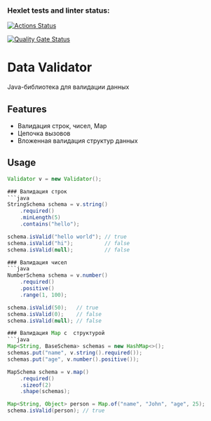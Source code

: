 ### Hexlet tests and linter status:
[![Actions Status](https://github.com/Textile86/java-project-78/actions/workflows/hexlet-check.yml/badge.svg)](https://github.com/Textile86/java-project-78/actions)

[![Quality Gate Status](https://sonarcloud.io/api/project_badges/measure?project=Textile86_java-project-78&metric=alert_status)](https://sonarcloud.io/summary/new_code?id=Textile86_java-project-78)

# Data Validator

Java-библиотека для валидации данных

## Features

- Валидация строк, чисел, Map
- Цепочка вызовов
- Вложенная валидация структур данных

## Usage

```java
Validator v = new Validator();

### Валидация строк
```java
StringSchema schema = v.string()
    .required()
    .minLength(5)
    .contains("hello");

schema.isValid("hello world"); // true
schema.isValid("hi");          // false
schema.isValid(null);          // false

### Валидация чисел
```java
NumberSchema schema = v.number()
    .required()
    .positive()
    .range(1, 100);

schema.isValid(50);   // true
schema.isValid(0);    // false
schema.isValid(null); // false

### Валидация Map с  структурой
```java
Map<String, BaseSchema> schemas = new HashMap<>();
schemas.put("name", v.string().required());
schemas.put("age", v.number().positive());

MapSchema schema = v.map()
    .required()
    .sizeof(2)
    .shape(schemas);

Map<String, Object> person = Map.of("name", "John", "age", 25);
schema.isValid(person); // true